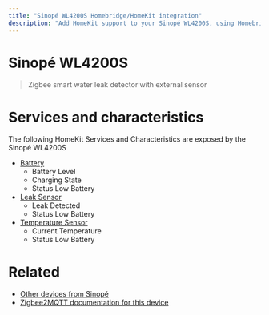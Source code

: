 ```yaml
---
title: "Sinopé WL4200S Homebridge/HomeKit integration"
description: "Add HomeKit support to your Sinopé WL4200S, using Homebridge, Zigbee2MQTT and homebridge-z2m."
---
```

<!---
This file has been GENERATED using src/docgen/docgen.ts
DO NOT EDIT THIS FILE MANUALLY!
-->
# Sinopé WL4200S
> Zigbee smart water leak detector with external sensor


# Services and characteristics
The following HomeKit Services and Characteristics are exposed by
the Sinopé WL4200S

* [Battery](../../battery.md)
  * Battery Level
  * Charging State
  * Status Low Battery
* [Leak Sensor](../../sensors.md)
  * Leak Detected
  * Status Low Battery
* [Temperature Sensor](../../sensors.md)
  * Current Temperature
  * Status Low Battery


# Related
* [Other devices from Sinopé](../index.md#sinope)
* [Zigbee2MQTT documentation for this device](https://www.zigbee2mqtt.io/devices/WL4200S.html)